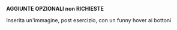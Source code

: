 **AGGIUNTE OPZIONALI non RICHIESTE**

Inserita un'immagine, post esercizio, con un funny hover ai bottoni